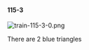 #### 115-3
![train-115-3-0.png](https://github.com/lil-lab/nlvr/raw/master/nlvr/train/images/32/train-115-3-0.png "train-115-3-0.png")

There are 2 blue triangles